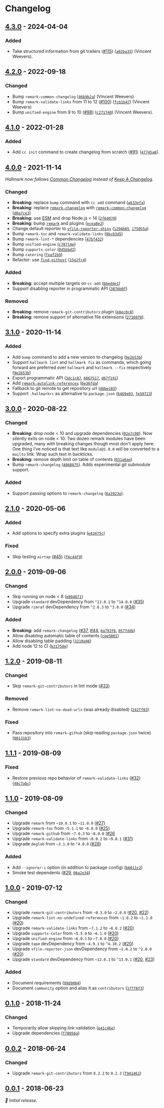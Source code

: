 # Changelog

## [4.3.0] - 2024-04-04

### Added

- Take structured information from git trailers ([#115](https://github.com/vweevers/hallmark/issues/115)) ([`a92ba35`](https://github.com/vweevers/hallmark/commit/a92ba35)) (Vincent Weevers).

## [4.2.0] - 2022-09-18

### Changed

- Bump `remark-common-changelog` ([`46b9b2a`](https://github.com/vweevers/hallmark/commit/46b9b2a)) (Vincent Weevers)
- Bump `remark-validate-links` from 11 to 12 ([#100](https://github.com/vweevers/hallmark/issues/100)) ([`fcb1b47`](https://github.com/vweevers/hallmark/commit/fcb1b47)) (Vincent Weevers)
- Bump `unified-engine` from 9 to 10 ([#98](https://github.com/vweevers/hallmark/issues/98)) ([`c271740`](https://github.com/vweevers/hallmark/commit/c271740)) (Vincent Weevers).

## [4.1.0] - 2022-01-28

### Added

- Add `cc init` command to create changelog from scratch ([#91](https://github.com/vweevers/hallmark/issues/91)) ([`47745a6`](https://github.com/vweevers/hallmark/commit/47745a6)).

## [4.0.0] - 2021-11-14

_Hallmark now follows [Common Changelog](https://common-changelog.org/) instead of [Keep A Changelog](https://keepachangelog.com/)._

### Changed

- **Breaking:** replace `bump` command with `cc add` command ([`a633efa`](https://github.com/vweevers/hallmark/commit/a633efa))
- **Breaking:** replace [`remark-changelog`](https://github.com/vweevers/remark-changelog) with [`remark-common-changelog`](https://github.com/vweevers/remark-common-changelog) ([`d0a7ce3`](https://github.com/vweevers/hallmark/commit/d0a7ce3))
- **Breaking:** use [ESM](https://developer.mozilla.org/en-US/docs/Web/JavaScript/Guide/Modules) and drop Node.js < 14 ([`2f64070`](https://github.com/vweevers/hallmark/commit/2f64070))
- **Breaking:** bump [`remark`](https://github.com/remarkjs/remark/tree/main/packages/remark) and plugins ([`ecea8e2`](https://github.com/vweevers/hallmark/commit/ecea8e2))
- Change default reporter to [`vfile-reporter-shiny`](https://github.com/vweevers/vfile-reporter-shiny) ([`1294b85`](https://github.com/vweevers/hallmark/commit/1294b85), [`175055a`](https://github.com/vweevers/hallmark/commit/175055a))
- Bump `remark-toc` and `remark-validate-links` ([`9bc83d5`](https://github.com/vweevers/hallmark/commit/9bc83d5))
- Bump `remark-lint-*` dependencies ([`47bf432`](https://github.com/vweevers/hallmark/commit/47bf432))
- Bump `unified-engine` ([`c78714e`](https://github.com/vweevers/hallmark/commit/c78714e))
- Bump `supports-color` ([`0d5bbd2`](https://github.com/vweevers/hallmark/commit/0d5bbd2))
- Bump `catering` ([`feaf2b9`](https://github.com/vweevers/hallmark/commit/feaf2b9))
- Refactor: use [`find-githost`](https://github.com/vweevers/find-githost) ([`15e2fc4`](https://github.com/vweevers/hallmark/commit/15e2fc4))

### Added

- **Breaking:** accept multiple targets on `cc add` ([`66edde1`](https://github.com/vweevers/hallmark/commit/66edde1))
- Support disabling reporter in programmatic API ([`3876b0f`](https://github.com/vweevers/hallmark/commit/3876b0f))

### Removed

- **Breaking:** remove `remark-git-contributors` plugin ([`e8ec0c8`](https://github.com/vweevers/hallmark/commit/e8ec0c8))
- **Breaking:** remove support of alternative file extensions ([`2716078`](https://github.com/vweevers/hallmark/commit/2716078)).

## [3.1.0] - 2020-11-14

### Added

- Add `bump` command to add a new version to changelog ([`9e2b53b`](https://github.com/vweevers/hallmark/commit/9e2b53b))
- Support `hallmark lint` and `hallmark fix` as commands, which going forward are preferred over `hallmark` and `hallmark --fix` respectively ([`9e2b53b`](https://github.com/vweevers/hallmark/commit/9e2b53b))
- Export programmatic API ([`3dc1c87`](https://github.com/vweevers/hallmark/commit/3dc1c87), [`6867517`](https://github.com/vweevers/hallmark/commit/6867517), [`d67f191`](https://github.com/vweevers/hallmark/commit/d67f191))
- Add [`remark-autolink-references`](https://github.com/vweevers/remark-autolink-references) ([`6e36fda`](https://github.com/vweevers/hallmark/commit/6e36fda))
- Fallback to git remote to get repository url ([`dbbe165`](https://github.com/vweevers/hallmark/commit/dbbe165))
- Support `.hallmarkrc` as alternative to `package.json` ([`6469e03`](https://github.com/vweevers/hallmark/commit/6469e03), [`fe50723`](https://github.com/vweevers/hallmark/commit/fe50723))

## [3.0.0] - 2020-08-22

### Changed

- **Breaking:** drop node < 10 and upgrade dependencies ([`02e7c00`](https://github.com/vweevers/hallmark/commit/02e7c00)). Now silently exits on node < 10. Two dozen remark modules have been upgraded, many with breaking changes though most don't apply here. One thing I've noticed is that text like `module@1.0.0` will be converted to a `mailto` link. Wrap such text in backticks.
- **Breaking:** remove depth limit on table of contents ([`031a6ae`](https://github.com/vweevers/hallmark/commit/031a6ae))
- Bump `remark-changelog` ([`4868875`](https://github.com/vweevers/hallmark/commit/4868875)). Adds experimental git submodule support.

### Added

- Support passing options to `remark-changelog` ([`6a3923e`](https://github.com/vweevers/hallmark/commit/6a3923e)).

## [2.1.0] - 2020-05-06

### Added

- Add options to specify extra plugins ([`e43475c`](https://github.com/vweevers/hallmark/commit/e43475c))

### Fixed

- Skip testing `airtap` ([#45](https://github.com/vweevers/hallmark/issues/45)) ([`f6c44f9`](https://github.com/vweevers/hallmark/commit/f6c44f9))

## [2.0.0] - 2019-09-06

### Changed

- Skip running on node < 8 ([`e804671`](https://github.com/vweevers/hallmark/commit/e804671))
- Upgrade `standard` devDependency from `^13.0.1` to `^14.0.0` ([#35](https://github.com/vweevers/hallmark/issues/35))
- Upgrade `rimraf` devDependency from `^2.6.3` to `^3.0.0` ([#34](https://github.com/vweevers/hallmark/issues/34))

### Added

- **Breaking:** add `remark-changelog` ([#37](https://github.com/vweevers/hallmark/issues/37), [#44](https://github.com/vweevers/hallmark/issues/44), [`6a793f6`](https://github.com/vweevers/hallmark/commit/6a793f6), [`057fddb`](https://github.com/vweevers/hallmark/commit/057fddb))
- Allow disabling automatic table of contents ([`cee5001`](https://github.com/vweevers/hallmark/commit/cee5001))
- Allow disabling table padding ([`3210a96`](https://github.com/vweevers/hallmark/commit/3210a96))
- Add node 12 to CI ([`b31750e`](https://github.com/vweevers/hallmark/commit/b31750e))

## [1.2.0] - 2019-08-11

### Changed

- Skip `remark-git-contributors` in lint mode ([#33](https://github.com/vweevers/hallmark/issues/33))

### Removed

- Remove `remark-lint-no-dead-urls` (was already disabled) ([`242ff83`](https://github.com/vweevers/hallmark/commit/242ff83))

### Fixed

- Pass repository into `remark-github` (skip reading `package.json` twice) ([`80131b3`](https://github.com/vweevers/hallmark/commit/80131b3))

## [1.1.1] - 2019-08-09

### Fixed

- Restore previous repo behavior of `remark-validate-links` ([#32](https://github.com/vweevers/hallmark/issues/32)) ([`48c7abc`](https://github.com/vweevers/hallmark/commit/48c7abc))

## [1.1.0] - 2019-08-09

### Changed

- Upgrade `remark` from `~10.0.1` to `~11.0.0` ([#27](https://github.com/vweevers/hallmark/issues/27))
- Upgrade `remark-toc` from `~5.1.1` to `~6.0.0` ([#25](https://github.com/vweevers/hallmark/issues/25))
- Upgrade `remark-github` from `~7.0.3` to `~8.0.0` ([#26](https://github.com/vweevers/hallmark/issues/26)
- Upgrade `remark-validate-links` from `~8.0.2` to `~9.0.1` ([#31](https://github.com/vweevers/hallmark/issues/31))
- Upgrade `deglob` from `~3.1.0` to `^4.0.0` ([#28](https://github.com/vweevers/hallmark/issues/28))

### Added

- Add `--ignore/-i` option (in addition to package config) ([`b6011c2`](https://github.com/vweevers/hallmark/commit/b6011c2))
- Smoke test dependents ([#29](https://github.com/vweevers/hallmark/issues/29), [`06a2e34`](https://github.com/vweevers/hallmark/commit/06a2e34))

## [1.0.0] - 2019-07-12

### Changed

- Upgrade `remark-git-contributors` from `~0.3.0` to `~2.0.0` ([#20](https://github.com/vweevers/hallmark/issues/20), [#22](https://github.com/vweevers/hallmark/issues/22))
- Upgrade `remark-lint-no-undefined-references` from `~1.0.2` to `~1.1.0` ([#20](https://github.com/vweevers/hallmark/issues/20))
- Upgrade `remark-validate-links` from `~7.1.2` to `~8.0.2` ([#20](https://github.com/vweevers/hallmark/issues/20))
- Upgrade `supports-color` from `~5.5.0` to `~6.1.0` ([#20](https://github.com/vweevers/hallmark/issues/20))
- Upgrade `unified-engine` from `~6.0.1` to `~7.0.0` ([#20](https://github.com/vweevers/hallmark/issues/20))
- Upgrade `tape` devDependency from `~4.9.1` to `^4.10.2` ([#20](https://github.com/vweevers/hallmark/issues/20))
- Upgrade `vfile-reporter-json` devDependency from `~1.0.2` to `^2.0.0` ([#20](https://github.com/vweevers/hallmark/issues/20))
- Upgrade `standard` devDependency from `~12.0.1` to `^13.0.1` ([#20](https://github.com/vweevers/hallmark/issues/20), [#23](https://github.com/vweevers/hallmark/issues/23))

### Added

- Document requirements ([`99d9884`](https://github.com/vweevers/hallmark/commit/99d9884))
- Document `community` option and alias it as `contributors` ([`1fff6f3`](https://github.com/vweevers/hallmark/commit/1fff6f3))

## [0.1.0] - 2018-11-24

### Changed

- Temporarily allow skipping link validation ([`e41c46e`](https://github.com/vweevers/hallmark/commit/e41c46e))
- Upgrade dependencies ([`f70056a`](https://github.com/vweevers/hallmark/commit/f70056a))

## [0.0.2] - 2018-06-24

### Changed

- Upgrade `remark-git-contributors` from `0.2.2` to `0.2.3` ([`f941461`](https://github.com/vweevers/hallmark/commit/f941461))

## [0.0.1] - 2018-06-23

_:seedling: Initial release._

[4.3.0]: https://github.com/vweevers/hallmark/releases/tag/v4.3.0

[4.2.0]: https://github.com/vweevers/hallmark/releases/tag/v4.2.0

[4.1.0]: https://github.com/vweevers/hallmark/releases/tag/v4.1.0

[4.0.0]: https://github.com/vweevers/hallmark/releases/tag/v4.0.0

[3.1.0]: https://github.com/vweevers/hallmark/releases/tag/v3.1.0

[3.0.0]: https://github.com/vweevers/hallmark/releases/tag/v3.0.0

[2.1.0]: https://github.com/vweevers/hallmark/releases/tag/v2.1.0

[2.0.0]: https://github.com/vweevers/hallmark/releases/tag/v2.0.0

[1.2.0]: https://github.com/vweevers/hallmark/releases/tag/v1.2.0

[1.1.1]: https://github.com/vweevers/hallmark/releases/tag/v1.1.1

[1.1.0]: https://github.com/vweevers/hallmark/releases/tag/v1.1.0

[1.0.0]: https://github.com/vweevers/hallmark/releases/tag/v1.0.0

[0.1.0]: https://github.com/vweevers/hallmark/releases/tag/v0.1.0

[0.0.2]: https://github.com/vweevers/hallmark/releases/tag/v0.0.2

[0.0.1]: https://github.com/vweevers/hallmark/releases/tag/v0.0.1
